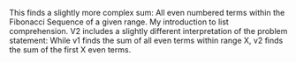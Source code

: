 This finds a slightly more complex sum: All even numbered terms within the Fibonacci Sequence of a given range. My introduction to list comprehension.
V2 includes a slightly different interpretation of the problem statement: While v1 finds the sum of all even terms within range X, v2 finds the sum of the first X even terms.
